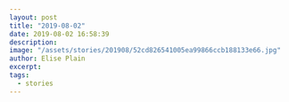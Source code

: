 ```yaml
---
layout: post
title: "2019-08-02"
date: 2019-08-02 16:58:39
description: 
image: "/assets/stories/201908/52cd826541005ea99866ccb188133e66.jpg"
author: Elise Plain
excerpt: 
tags: 
  - stories
---
```



<p></p>
